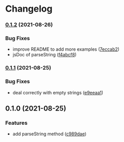 # Changelog

### [0.1.2](https://www.github.com/cheminfo/dynamic-typing/compare/v0.1.1...v0.1.2) (2021-08-26)


### Bug Fixes

* improve README to add more examples ([7eccab2](https://www.github.com/cheminfo/dynamic-typing/commit/7eccab2eac199494e47b9e642fc3693f774d4d17))
* jsDoc of parseString ([f4abcf8](https://www.github.com/cheminfo/dynamic-typing/commit/f4abcf89a0b82dbdc88d7983baf5d7ecb8cc782c))

### [0.1.1](https://www.github.com/cheminfo/dynamic-typing/compare/v0.1.0...v0.1.1) (2021-08-25)


### Bug Fixes

* deal correctly with empty strings ([e9eeaa1](https://www.github.com/cheminfo/dynamic-typing/commit/e9eeaa1bf1294470650fbe162ab3f5365eca70f2))

## 0.1.0 (2021-08-25)


### Features

* add parseString method ([c989dae](https://www.github.com/cheminfo/dynamic-typing/commit/c989dae846bce1f44879b1701e5a48e3cd59e81b))

